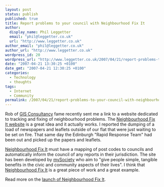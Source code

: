 ```yaml
---
layout: post
status: publish
published: true
title: Report problems to your council with Neighbourhood Fix It
author:
  display_name: Phil Leggetter
  email: "phil@leggetter.co.uk"
  url: "http://www.leggetter.co.uk"
author_email: "phil@leggetter.co.uk"
author_url: "http://www.leggetter.co.uk"
wordpress_id: 20
wordpress_url: "http://www.leggetter.co.uk/2007/04/21/report-problems-to-your-council-with-neighbourhood-fix-it.html"
date: "2007-04-21 13:30:25 +0100"
date_gmt: "2007-04-21 12:30:25 +0100"
categories:
  - Technology
  - thoughts
tags:
  - Internet
  - Community
permalink: /2007/04/21/report-problems-to-your-council-with-neighbourhood-fix-it.html
---
```


<p>Rob of <a href="http://www.gisconsultancy.com" title="GIS Consultancy">GIS Consultancy</a> fame recently sent me a link to a website dedicated to tracking and fixing of neighbourhood problems. The <a href="http://www.neighbourhoodfixit.com" title="Neighbourhood Fix It website">Neighbourhood Fix It website</a> is a great idea and it actually works. I reported the dumping of a load of newspapers and leaflets outside of our flat that were just waiting to be set on fire. That same day the Edinburgh "Rapid Response Team" had been out and picked up the papers and leaflets.</p>
<p><a href="http://www.neighbourhoodfixit.com" title="Neighbourhood Fix It">Neighbourhood Fix It</a> must have a mapping of post codes to councils and automatically inform the council of any reports in their jurisdiction. The site has been developed by <a href="http://www.mysociety.org/" title="mySociety">mySociety</a> who aim to "give people simple, tangible benefits in the civic and community aspects of their lives". I think that <a href="http://www.neighbourhoodfixit.com" title="Neighbourhood Fix It">Neighbourhood Fix It</a> is a great piece of work and a great example.</p>
<p>Read more on the <a href="http://www.mysociety.org/2007/03/08/neighbourhood-fix-it-launches/" title="Neighbourhood Fix It Launch">launch of Neighbourhood Fix It</a>.</p>
